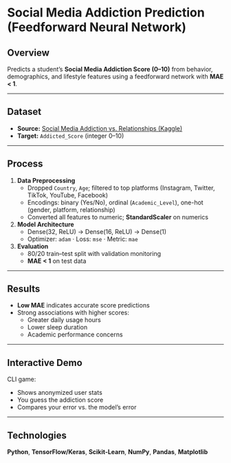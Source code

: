 # Social Media Addiction Prediction (Feedforward Neural Network)

## Overview
Predicts a student’s **Social Media Addiction Score (0–10)** from behavior, demographics, and lifestyle features using a feedforward network with **MAE < 1**.

---

## Dataset
- **Source:** [Social Media Addiction vs. Relationships (Kaggle)](https://www.kaggle.com/datasets/adilshamim8/social-media-addiction-vs-relationships)
- **Target:** `Addicted_Score` (integer 0–10)

---

## Process
1. **Data Preprocessing**
   - Dropped `Country`, `Age`; filtered to top platforms (Instagram, Twitter, TikTok, YouTube, Facebook)
   - Encodings: binary (Yes/No), ordinal (`Academic_Level`), one-hot (gender, platform, relationship)
   - Converted all features to numeric; **StandardScaler** on numerics
2. **Model Architecture**
   - Dense(32, ReLU) → Dense(16, ReLU) → Dense(1)
   - Optimizer: `adam` · Loss: `mse` · Metric: `mae`
3. **Evaluation**
   - 80/20 train–test split with validation monitoring
   - **MAE < 1** on test data

---

## Results
- **Low MAE** indicates accurate score predictions
- Strong associations with higher scores:
  - Greater daily usage hours
  - Lower sleep duration
  - Academic performance concerns

---

## Interactive Demo
CLI game:
- Shows anonymized user stats
- You guess the addiction score
- Compares your error vs. the model’s error

---

## Technologies
**Python**, **TensorFlow/Keras**, **Scikit-Learn**, **NumPy**, **Pandas**, **Matplotlib**
